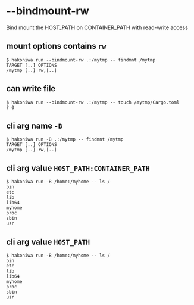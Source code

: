 # --bindmount-rw

Bind mount the HOST_PATH on CONTAINER_PATH with read-write access

## mount options contains `rw`

```console
$ hakoniwa run --bindmount-rw .:/mytmp -- findmnt /mytmp
TARGET [..] OPTIONS
/mytmp [..] rw,[..]

```

## can write file

```console
$ hakoniwa run --bindmount-rw .:/mytmp -- touch /mytmp/Cargo.toml
? 0
```

## cli arg name `-B`

```console
$ hakoniwa run -B .:/mytmp -- findmnt /mytmp
TARGET [..] OPTIONS
/mytmp [..] rw,[..]

```

## cli arg value `HOST_PATH:CONTAINER_PATH`

```console
$ hakoniwa run -B /home:/myhome -- ls /
bin
etc
lib
lib64
myhome
proc
sbin
usr

```

## cli arg value `HOST_PATH`

```console
$ hakoniwa run -B /home:/myhome -- ls /
bin
etc
lib
lib64
myhome
proc
sbin
usr

```
